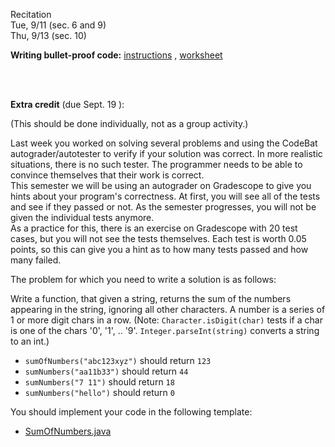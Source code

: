 
<div class="recitation">
<div class="column_date">
<p markdown="block">
Recitation  <br>
Tue, 9/11 (sec. 6 and 9)<br>
Thu, 9/13 (sec. 10)
</p>
</div>

<div class="column_recitation">
<p markdown="block">



<!--
__Writing bullet-proof code activity.__ - distributed during the recitation.
-->

__Writing bullet-proof code:__ [instructions](https://goo.gl/RCKoS1) ,
[worksheet](https://goo.gl/BzgFso)

<br>

<br>

__Extra credit__ (due Sept. 19 ):

(This should be done individually, not as a group activity.)

Last week you worked on solving several problems and using the CodeBat
autograder/autotester to verify if your solution was correct.
In more realistic situations, there is no such tester. The programmer needs to
be able to convince themselves that their work is correct. <br>
This semester we will be using an autograder on Gradescope to give you hints about
your program's correctness. At first, you will see all of the tests and see if they
passed or not. As the semester progresses, you will not be given the individual tests
anymore. <br>
As a practice for this, there is an exercise on Gradescope with 20 test cases,
but you will not see the tests themselves. Each test is worth 0.05 points, so this
can give you a hint as to how many tests passed and how many failed.

The problem for which you need to write a solution is as follows:

Write a function, that given a string, returns the sum of the numbers appearing
in the string, ignoring all other characters. A number is a series of 1 or more digit
chars in a row. (Note: `Character.isDigit(char)` tests if a char is one of the chars
'0', '1', .. '9'. `Integer.parseInt(string)` converts a string to an int.)

- `sumOfNumbers("abc123xyz")` should return `123`<br>
- `sumNumbers("aa11b33")` should return `44` <br>
- `sumNumbers("7 11")` should return `18`<br>
- `sumNumbers("hello")` should return `0`<br>

You should implement your code in the following template:


- [SumOfNumbers.java](hwk/SumOfNumbers.java)



</p>
</div>

</div>
